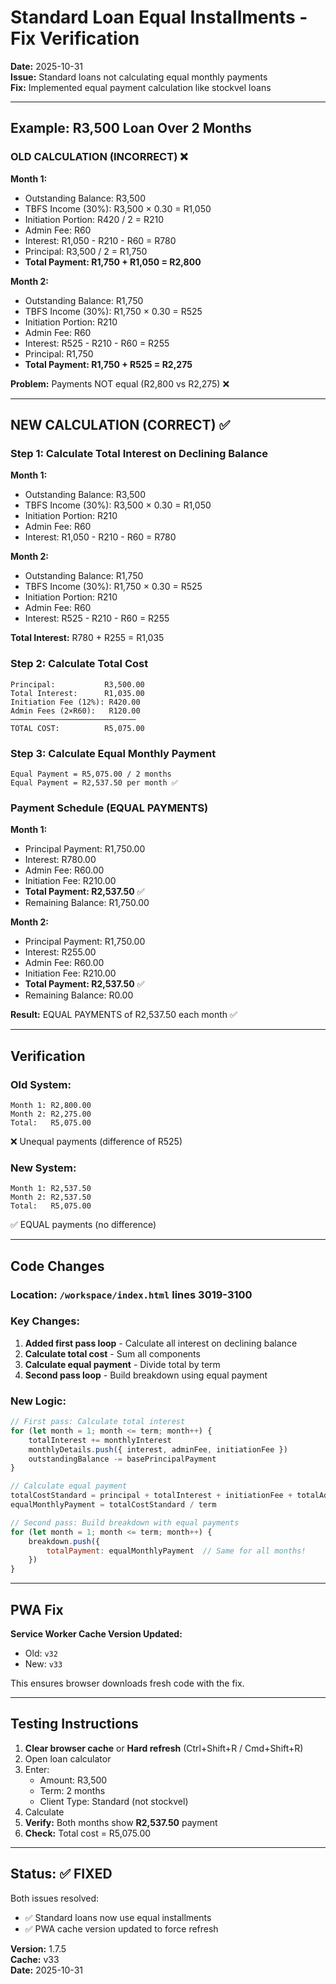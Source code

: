 # Standard Loan Equal Installments - Fix Verification

**Date:** 2025-10-31  
**Issue:** Standard loans not calculating equal monthly payments  
**Fix:** Implemented equal payment calculation like stockvel loans  

---

## Example: R3,500 Loan Over 2 Months

### OLD CALCULATION (INCORRECT) ❌

**Month 1:**
- Outstanding Balance: R3,500
- TBFS Income (30%): R3,500 × 0.30 = R1,050
- Initiation Portion: R420 / 2 = R210
- Admin Fee: R60
- Interest: R1,050 - R210 - R60 = R780
- Principal: R3,500 / 2 = R1,750
- **Total Payment: R1,750 + R1,050 = R2,800**

**Month 2:**
- Outstanding Balance: R1,750
- TBFS Income (30%): R1,750 × 0.30 = R525
- Initiation Portion: R210
- Admin Fee: R60
- Interest: R525 - R210 - R60 = R255
- Principal: R1,750
- **Total Payment: R1,750 + R525 = R2,275**

**Problem:** Payments NOT equal (R2,800 vs R2,275) ❌

---

## NEW CALCULATION (CORRECT) ✅

### Step 1: Calculate Total Interest on Declining Balance

**Month 1:**
- Outstanding Balance: R3,500
- TBFS Income (30%): R3,500 × 0.30 = R1,050
- Initiation Portion: R210
- Admin Fee: R60
- Interest: R1,050 - R210 - R60 = R780

**Month 2:**
- Outstanding Balance: R1,750
- TBFS Income (30%): R1,750 × 0.30 = R525
- Initiation Portion: R210
- Admin Fee: R60
- Interest: R525 - R210 - R60 = R255

**Total Interest:** R780 + R255 = R1,035

### Step 2: Calculate Total Cost

```
Principal:           R3,500.00
Total Interest:      R1,035.00
Initiation Fee (12%): R420.00
Admin Fees (2×R60):   R120.00
────────────────────────────
TOTAL COST:          R5,075.00
```

### Step 3: Calculate Equal Monthly Payment

```
Equal Payment = R5,075.00 / 2 months
Equal Payment = R2,537.50 per month ✅
```

### Payment Schedule (EQUAL PAYMENTS)

**Month 1:**
- Principal Payment: R1,750.00
- Interest: R780.00
- Admin Fee: R60.00
- Initiation Fee: R210.00
- **Total Payment: R2,537.50** ✅
- Remaining Balance: R1,750.00

**Month 2:**
- Principal Payment: R1,750.00
- Interest: R255.00
- Admin Fee: R60.00
- Initiation Fee: R210.00
- **Total Payment: R2,537.50** ✅
- Remaining Balance: R0.00

**Result:** EQUAL PAYMENTS of R2,537.50 each month ✅

---

## Verification

### Old System:
```
Month 1: R2,800.00
Month 2: R2,275.00
Total:   R5,075.00
```
❌ Unequal payments (difference of R525)

### New System:
```
Month 1: R2,537.50
Month 2: R2,537.50
Total:   R5,075.00
```
✅ EQUAL payments (no difference)

---

## Code Changes

### Location: `/workspace/index.html` lines 3019-3100

### Key Changes:

1. **Added first pass loop** - Calculate all interest on declining balance
2. **Calculate total cost** - Sum all components
3. **Calculate equal payment** - Divide total by term
4. **Second pass loop** - Build breakdown using equal payment

### New Logic:
```javascript
// First pass: Calculate total interest
for (let month = 1; month <= term; month++) {
    totalInterest += monthlyInterest
    monthlyDetails.push({ interest, adminFee, initiationFee })
    outstandingBalance -= basePrincipalPayment
}

// Calculate equal payment
totalCostStandard = principal + totalInterest + initiationFee + totalAdminFees
equalMonthlyPayment = totalCostStandard / term

// Second pass: Build breakdown with equal payments
for (let month = 1; month <= term; month++) {
    breakdown.push({
        totalPayment: equalMonthlyPayment  // Same for all months!
    })
}
```

---

## PWA Fix

**Service Worker Cache Version Updated:**
- Old: `v32`
- New: `v33`

This ensures browser downloads fresh code with the fix.

---

## Testing Instructions

1. **Clear browser cache** or **Hard refresh** (Ctrl+Shift+R / Cmd+Shift+R)
2. Open loan calculator
3. Enter:
   - Amount: R3,500
   - Term: 2 months
   - Client Type: Standard (not stockvel)
4. Calculate
5. **Verify:** Both months show **R2,537.50** payment
6. **Check:** Total cost = R5,075.00

---

## Status: ✅ FIXED

Both issues resolved:
- ✅ Standard loans now use equal installments
- ✅ PWA cache version updated to force refresh

**Version:** 1.7.5  
**Cache:** v33  
**Date:** 2025-10-31
